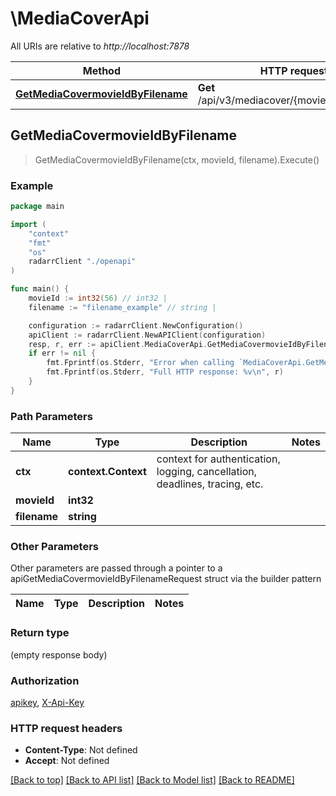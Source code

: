 # \MediaCoverApi

All URIs are relative to *http://localhost:7878*

Method | HTTP request | Description
------------- | ------------- | -------------
[**GetMediaCovermovieIdByFilename**](MediaCoverApi.md#GetMediaCovermovieIdByFilename) | **Get** /api/v3/mediacover/{movieId}/{filename} | 



## GetMediaCovermovieIdByFilename

> GetMediaCovermovieIdByFilename(ctx, movieId, filename).Execute()



### Example

```go
package main

import (
    "context"
    "fmt"
    "os"
    radarrClient "./openapi"
)

func main() {
    movieId := int32(56) // int32 | 
    filename := "filename_example" // string | 

    configuration := radarrClient.NewConfiguration()
    apiClient := radarrClient.NewAPIClient(configuration)
    resp, r, err := apiClient.MediaCoverApi.GetMediaCovermovieIdByFilename(context.Background(), movieId, filename).Execute()
    if err != nil {
        fmt.Fprintf(os.Stderr, "Error when calling `MediaCoverApi.GetMediaCovermovieIdByFilename``: %v\n", err)
        fmt.Fprintf(os.Stderr, "Full HTTP response: %v\n", r)
    }
}
```

### Path Parameters


Name | Type | Description  | Notes
------------- | ------------- | ------------- | -------------
**ctx** | **context.Context** | context for authentication, logging, cancellation, deadlines, tracing, etc.
**movieId** | **int32** |  | 
**filename** | **string** |  | 

### Other Parameters

Other parameters are passed through a pointer to a apiGetMediaCovermovieIdByFilenameRequest struct via the builder pattern


Name | Type | Description  | Notes
------------- | ------------- | ------------- | -------------



### Return type

 (empty response body)

### Authorization

[apikey](../README.md#apikey), [X-Api-Key](../README.md#X-Api-Key)

### HTTP request headers

- **Content-Type**: Not defined
- **Accept**: Not defined

[[Back to top]](#) [[Back to API list]](../README.md#documentation-for-api-endpoints)
[[Back to Model list]](../README.md#documentation-for-models)
[[Back to README]](../README.md)

